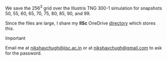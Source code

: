 We save the 256<sup>3</sup> grid over the Illustris TNG 300-1 simulation for snapshots 50, 55, 60, 65, 70, 75, 80, 85, 90, and 99. 

Since the files are large, I share my **IISc** OneDrive [directory](https://indianinstituteofscience-my.sharepoint.com/:f:/g/personal/nikshaychugh_iisc_ac_in/Evt5fd1yHN9Dr13CTRfD2F4B_FsZGyEoS0zmRQa9svKLDw?e=3Kq9IF) which stores this.

>[!IMPORTANT]
>Email me at [nikshaychugh@iisc.ac.in](mailto:nikshaychugh@iisc.ac.in) or at [nikshaychugh@gmail.com](mailto:nikshaychugh@gmail.com) to ask for the password.

